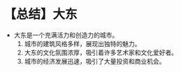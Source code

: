 # 【总结】大东

-   大东是一个充满活力和创造力的城市。
    1.  城市的建筑风格多样，展现出独特的魅力。
    2.  大东的文化氛围浓厚，吸引着许多艺术家和文化爱好者。
    3.  城市的经济发展迅速，吸引了大量投资和商业机会。